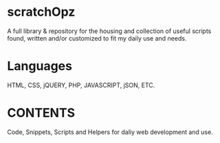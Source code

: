 # scratchOpz 
A full library & repository for the housing and collection of useful scripts found, written and/or customized to fit my daily use and needs.

# Languages #
HTML, CSS, jQUERY, PHP, JAVASCRIPT, jSON, ETC.

# CONTENTS #
Code, Snippets, Scripts and Helpers for daliy web development and use.





